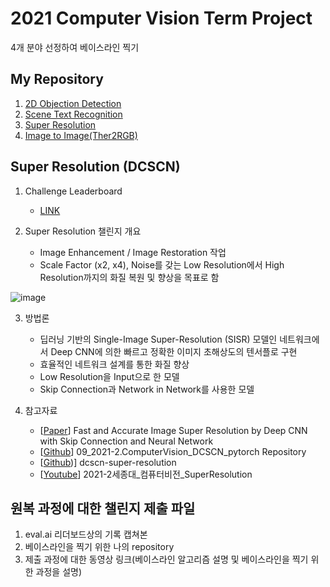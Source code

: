 
# 2021 Computer Vision Term Project
4개 분야 선정하여 베이스라인 찍기
## My Repository
1. [2D Objection Detection](https://github.com/JYEDU/CV_YOLOv5)
2. [Scene Text Recognition](https://github.com/JYEDU/CV_Scene_Text_Recognition)
3. [Super Resolution](https://github.com/JYEDU/CV_Super_Resolution)
4. [Image to Image(Ther2RGB)](https://github.com/JYEDU/CV_Image-To-Image)


## Super Resolution (DCSCN)

1. Challenge Leaderboard
    - [LINK](http://203.250.148.129:3088/web/challenges/challenge-page/58/overview)
    
2. Super Resolution 챌린지 개요
    - Image Enhancement / Image Restoration 작업
    - Scale Factor (x2, x4), Noise를 갖는 Low Resolution에서 High Resolution까지의 화질 복원 및 향상을 목표로 함

![image](https://user-images.githubusercontent.com/87462769/143516786-50d116ca-0ff6-498f-b9c7-3e510c1401e0.png)


3. 방법론
    - 딥러닝 기반의 Single-Image Super-Resolution (SISR) 모델인 네트워크에서 Deep CNN에 의한 빠르고 정확한 이미지 초해상도의 텐서플로 구현
    - 효율적인 네트워크 설계를 통한 화질 향상
    - Low Resolution을 Input으로 한 모델
    - Skip Connection과 Network in Network를 사용한 모델

4. 참고자료
    - [[Paper](https://arxiv.org/ftp/arxiv/papers/1707/1707.05425.pdf)] Fast and Accurate Image Super Resolution by Deep CNN with Skip Connection and Neural Network 
    - [[Github](https://github.com/chldydgh4687/09_2021-2.ComputerVision_DCSCN_pytorch)] 09_2021-2.ComputerVision_DCSCN_pytorch Repository
    - [[Github](https://github.com/jiny2001/dcscn-super-resolution))] dcscn-super-resolution
    - [[Youtube](https://www.youtube.com/watch?v=OpgsHyngR_A&list=PL1xKqHsVFgvnM3zhBkbTZy5l_13x5R3Jq&index=6)] 2021-2세종대_컴퓨터비전_SuperResolution

## 원복 과정에 대한 챌린지 제출 파일
1. eval.ai 리더보드상의 기록 캡쳐본
2. 베이스라인을 찍기 위한 나의 repository
3. 제출 과정에 대한 동영상 링크(베이스라인 알고리즘 설명 및 베이스라인을 찍기 위한 과정을 설명)
